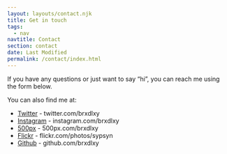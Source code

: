 ```yaml
---
layout: layouts/contact.njk
title: Get in touch
tags:
  - nav
navtitle: Contact
section: contact
date: Last Modified
permalink: /contact/index.html
---
```


If you have any questions or just want to say “hi”, you can reach me using the form below.

You can also find me at:

- [Twitter](https://twitter.com/brxdlxy) - twitter.com/brxdlxy
- [Instagram](https://www.instagram.com/brxdlxy/) - instagram.com/brxdlxy
- [500px](https://500px.com/brxdlxy) - 500px.com/brxdlxy
- [Flickr](https://www.flickr.com/photos/sypsyn/) - flickr.com/photos/sypsyn
- [Github](https://github.com/brxdlxy) - github.com/brxdlxy
